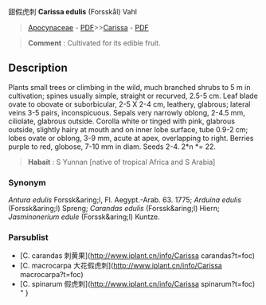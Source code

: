 甜假虎刺 **Carissa edulis** (Forsskål) Vahl

> [Apocynaceae](http://www.iplant.cn/info/Apocynaceae?t=foc) - [PDF](http://www.iplant.cn/foc/pdf/Apocynaceae.pdf)>>[Carissa](http://www.iplant.cn/info/Carissa?t=foc) - [PDF](http://www.iplant.cn/foc/pdf/Carissa.pdf)


> **Comment** : 
> Cultivated for its edible fruit.

## Description

Plants small trees or climbing in the wild, much branched shrubs to 5 m in cultivation; spines usually simple, straight or recurved, 2.5-5 cm. Leaf blade ovate to obovate or suborbicular, 2-5 X 2-4 cm, leathery, glabrous; lateral veins 3-5 pairs, inconspicuous. Sepals very narrowly oblong, 2-4.5 mm, ciliolate, glabrous outside. Corolla white or tinged with pink, glabrous outside, slightly hairy at mouth and on inner lobe surface, tube 0.9-2 cm; lobes ovate or oblong, 3-9 mm, acute at apex, overlapping to right. Berries purple to red, globose, 7-10 mm in diam. Seeds 2-4. 2*n *= 22.


> **Habait** : 
> S Yunnan [native of tropical Africa and S Arabia]

### Synonym
*Antura edulis* Forssk&amp;aring;l, Fl. Aegypt.-Arab. 63. 1775; *Arduina edulis* (Forssk&amp;aring;l) Spreng; *Carandas edulis* (Forssk&amp;aring;l) Hiern; *Jasminonerium edule* (Forssk&amp;aring;l) Kuntze.



### Parsublist

* [C.  carandas  刺黄果](http://www.iplant.cn/info/Carissa carandas?t=foc)
* [C.  macrocarpa  大花假虎刺](http://www.iplant.cn/info/Carissa macrocarpa?t=foc)
* [C.  spinarum  假虎刺](http://www.iplant.cn/info/Carissa spinarum?t=foc)
"
}